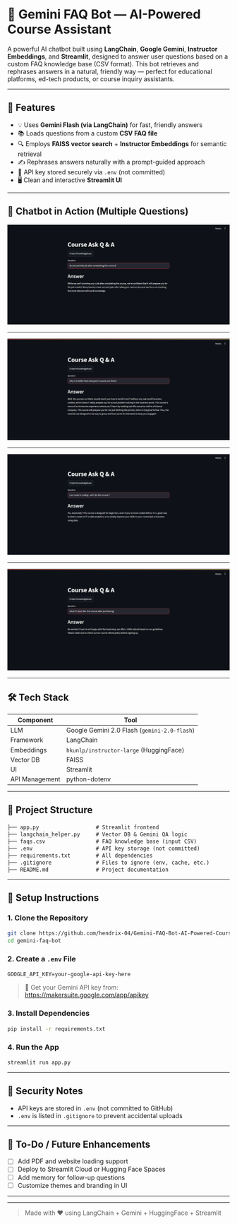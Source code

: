 
# 🤖 Gemini FAQ Bot — AI-Powered Course Assistant

A powerful AI chatbot built using **LangChain**, **Google Gemini**, **Instructor Embeddings**, and **Streamlit**, designed to answer user questions based on a custom FAQ knowledge base (CSV format). This bot retrieves and rephrases answers in a natural, friendly way — perfect for educational platforms, ed-tech products, or course inquiry assistants.

---

## 🚀 Features

- 💡 Uses **Gemini Flash (via LangChain)** for fast, friendly answers  
- 📚 Loads questions from a custom **CSV FAQ file**  
- 🔍 Employs **FAISS vector search** + **Instructor Embeddings** for semantic retrieval  
- ✍️ Rephrases answers naturally with a prompt-guided approach  
- 🔐 API key stored securely via `.env` (not committed)  
- 🖥️ Clean and interactive **Streamlit UI**

---

## 💬 Chatbot in Action (Multiple Questions)


![Q1](images/chat_q1.png)

---


![Q2](images/chat_q2.png)

---


![Q3](images/chat_q3.png)

---


![Q3](images/chat_q4.png)

---


## 🛠️ Tech Stack

| Component            | Tool                                      |
|----------------------|-------------------------------------------|
| LLM                  | Google Gemini 2.0 Flash (`gemini-2.0-flash`) |
| Framework            | LangChain                                 |
| Embeddings           | `hkunlp/instructor-large` (HuggingFace)   |
| Vector DB            | FAISS                                     |
| UI                   | Streamlit                                 |
| API Management       | python-dotenv                             |

---

## 📁 Project Structure

```
├── app.py                  # Streamlit frontend
├── langchain_helper.py     # Vector DB & Gemini QA logic
├── faqs.csv                # FAQ knowledge base (input CSV)
├── .env                    # API key storage (not committed)
├── requirements.txt        # All dependencies
├── .gitignore              # Files to ignore (env, cache, etc.)
├── README.md               # Project documentation
```

---

## 🔧 Setup Instructions

### 1. Clone the Repository

```bash
git clone https://github.com/hendrix-04/Gemini-FAQ-Bot-AI-Powered-Course-Assistant
cd gemini-faq-bot
```

### 2. Create a `.env` File

```env
GOOGLE_API_KEY=your-google-api-key-here
```

> 🔑 Get your Gemini API key from: https://makersuite.google.com/app/apikey

### 3. Install Dependencies

```bash
pip install -r requirements.txt
```

### 4. Run the App

```bash
streamlit run app.py
```

---

## 🔐 Security Notes

- API keys are stored in `.env` (not committed to GitHub)
- `.env` is listed in `.gitignore` to prevent accidental uploads

---

## 📌 To-Do / Future Enhancements

- [ ] Add PDF and website loading support  
- [ ] Deploy to Streamlit Cloud or Hugging Face Spaces  
- [ ] Add memory for follow-up questions  
- [ ] Customize themes and branding in UI  

---


---

> Made with ❤️ using LangChain + Gemini + HuggingFace + Streamlit
